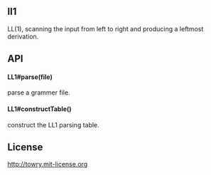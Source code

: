 ll1
---

LL(1), scanning the input from left to right and producing a leftmost derivation.

## API

#### LL1#parse(file)

parse a grammer file.

#### LL1#constructTable()

construct the LL1 parsing table.

## License

http://towry.mit-license.org
